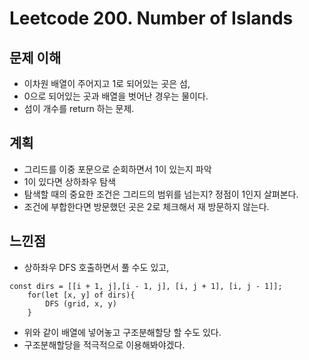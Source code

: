 # Leetcode 200. Number of Islands

## 문제 이해
- 이차원 배열이 주어지고 1로 되어있는 곳은 섬,
- 0으로 되어있는 곳과 배열을 벗어난 경우는 물이다. 
- 섬이 개수를 return 하는 문제.


## 계획
- 그리드를 이중 포문으로 순회하면서 1이 있는지 파악
- 1이 있다면 상하좌우 탐색
- 탐색할 때의 중요한 조건은 그리드의 범위를 넘는지? 정점이 1인지 살펴본다.
- 조건에 부합한다면 방문했던 곳은 2로 체크해서 재 방문하지 않는다.


## 느낀점 
- 상하좌우 DFS 호출하면서 풀 수도 있고, 
```
const dirs = [[i + 1, j],[i - 1, j], [i, j + 1], [i, j - 1]];
    for(let [x, y] of dirs){
        DFS (grid, x, y)
    }
```
- 위와 같이 배열에 넣어놓고 구조분해할당 할 수도 있다.
- 구조분해할당을 적극적으로 이용해봐야겠다.